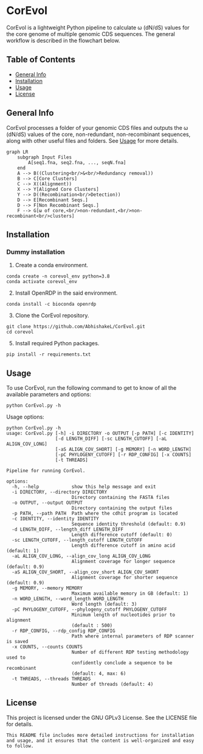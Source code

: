# CorEvol

CorEvol is a lightweight Python pipeline to calculate ω (dN/dS) values for the core genome of multiple genomic CDS sequences. The general workflow is described in the flowchart below.

## Table of Contents
- [General Info](#general-info)
- [Installation](#installation)
- [Usage](#usage)
- [License](#license)

## General Info
CorEvol processes a folder of your genomic CDS files and outputs the ω (dN/dS) values of the core, non-redundant, non-recombinant sequences, along with other useful files and folders. See [Usage](#usage) for more details.

```mermaid
graph LR
    subgraph Input Files
        A[seq1.fna, seq2.fna, ..., seqN.fna]
    end
    A --> B((Clustering<br/>&<br/>Redundancy removal))
    B --> C[Core Clusters]
    C --> X((Alignment))
    X --> Y[Aligned Core Clusters]
    Y --> D((Recombination<br/>Detection))
    D --> E[Recombinant Seqs.]
    D --> F[Non Recombinant Seqs.]
    F --> G[ω of core,<br/>non-redundant,<br/>non-recombinant<br/>clusters]
```


## Installation
### Dummy installation
1. Create a conda environment.
```
conda create -n corevol_env python=3.8
conda activate corevol_env
```
2. Install OpenRDP in the said environment.
```
conda install -c bioconda openrdp
```
3. Clone the CorEvol repository.
```
git clone https://github.com/AbhishakeL/CorEvol.git
cd corevol
```
5. Install required Python packages.
```
pip install -r requirements.txt
```
## Usage
To use CorEvol, run the following command to get to know of all the available parameters and options:
```
python CorEvol.py -h
```
Usage options:
```
python CorEvol.py -h
usage: CorEvol.py [-h] -i DIRECTORY -o OUTPUT [-p PATH] [-c IDENTITY]
                  [-d LENGTH_DIFF] [-sc LENGTH_CUTOFF] [-aL ALIGN_COV_LONG]
                  [-aS ALIGN_COV_SHORT] [-g MEMORY] [-n WORD_LENGTH]
                  [-pC PHYLOGENY_CUTOFF] [-r RDP_CONFIG] [-x COUNTS]
                  [-t THREADS]

Pipeline for running CorEvol.

options:
  -h, --help            show this help message and exit
  -i DIRECTORY, --directory DIRECTORY
                        Directory containing the FASTA files
  -o OUTPUT, --output OUTPUT
                        Directory containing the output files
  -p PATH, --path PATH  Path where the cdhit program is located
  -c IDENTITY, --identity IDENTITY
                        Sequence identity threshold (default: 0.9)
  -d LENGTH_DIFF, --length_diff LENGTH_DIFF
                        Length difference cutoff (default: 0)
  -sc LENGTH_CUTOFF, --length_cutoff LENGTH_CUTOFF
                        Length difference cutoff in amino acid (default: 1)
  -aL ALIGN_COV_LONG, --align_cov_long ALIGN_COV_LONG
                        Alignment coverage for longer sequence (default: 0.9)
  -aS ALIGN_COV_SHORT, --align_cov_short ALIGN_COV_SHORT
                        Alignment coverage for shorter sequence (default: 0.9)
  -g MEMORY, --memory MEMORY
                        Maximum available memory in GB (default: 1)
  -n WORD_LENGTH, --word_length WORD_LENGTH
                        Word length (default: 3)
  -pC PHYLOGENY_CUTOFF, --phylogeny_cutoff PHYLOGENY_CUTOFF
                        Minimum length of nucleotides prior to alignment
                        (default : 500)
  -r RDP_CONFIG, --rdp_config RDP_CONFIG
                        Path where internal parameters of RDP scanner is saved
  -x COUNTS, --counts COUNTS
                        Number of different RDP testing methodology used to
                        confidently conclude a sequence to be recombinant
                        (default: 4, max: 6)
  -t THREADS, --threads THREADS
                        Number of threads (default: 4)
```
## License
This project is licensed under the GNU GPLv3 License. See the LICENSE file for details.
```
This README file includes more detailed instructions for installation and usage, and it ensures that the content is well-organized and easy to follow.
```
